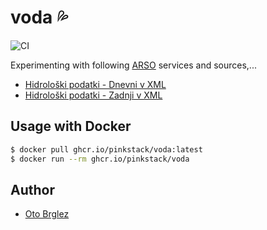 # voda 💦

![CI](https://github.com/pinkstack/voda/workflows/CI/badge.svg?branch=master)

Experimenting with following [ARSO](http://www.arso.gov.si) services and sources,...

- [Hidrološki podatki - Dnevni v XML](http://www.arso.gov.si/xml/vode/hidro_podatki_dnevno_porocilo.xml)
- [Hidrološki podatki - Zadnji v XML](http://www.arso.gov.si/xml/vode/hidro_podatki_zadnji.xml)

## Usage with Docker

```bash
$ docker pull ghcr.io/pinkstack/voda:latest
$ docker run --rm ghcr.io/pinkstack/voda
```

## Author

- [Oto Brglez](https://github.com/otobrglez)
